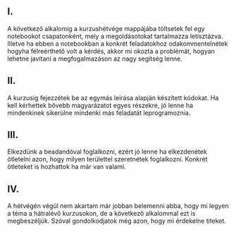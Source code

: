 ## I.

A következő alkalomig a kurzushétvége mappájába töltsetek fel egy notebookot csapatonként, mely a megoldásotokat tartalmazza letisztázva.
Illetve ha ebben a notebookban a konkrét feladatokhoz odakommentelnétek hogyha félreérthető volt a kérdés, akkor mi okozta  a problémát,
hogyan lehetne javítani a megfogalmazáson az nagy segítség lenne. 

## II.

A kurzusig fejezzétek be az egymás leírása alapján készített kódokat. Ha kell kérhettek bővebb magyarázatot egyes részekre, jó lenne ha
mindenkinek sikerülne mindenki más feladatát leprogramoznia. 

## III. 

Elkezdünk a beadandóval foglalkozni, ezért jó lenne ha elkezdenétek ötletelni azon, hogy milyen területtel szeretnétek foglalkozni.
Konkrét ötleteket is hozhattok ha már van valami.

## IV. 

A hétvégén végül nem akartam már jobban belemenni abba, hogy mi legyen a téma a hátralévő kurzusokon,
de a következő alkalommal ezt is megbeszéljük. Szóval gondolkodjatok még azon, hogy mi érdekelne titeket. 
